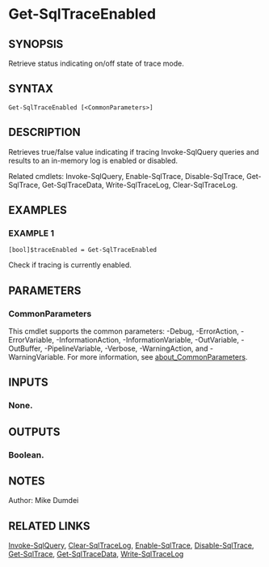 
# Get-SqlTraceEnabled

## SYNOPSIS
Retrieve status indicating on/off state of trace mode.

## SYNTAX

```
Get-SqlTraceEnabled [<CommonParameters>]
```

## DESCRIPTION
Retrieves true/false value indicating if tracing Invoke-SqlQuery queries and results to an in-memory log is enabled or disabled.

Related cmdlets: Invoke-SqlQuery, Enable-SqlTrace, Disable-SqlTrace, Get-SqlTrace, Get-SqlTraceData, Write-SqlTraceLog, Clear-SqlTraceLog.

## EXAMPLES

### EXAMPLE 1
```
[bool]$traceEnabled = Get-SqlTraceEnabled
```

Check if tracing is currently enabled.

## PARAMETERS

### CommonParameters
This cmdlet supports the common parameters: -Debug, -ErrorAction, -ErrorVariable, -InformationAction, -InformationVariable, -OutVariable, -OutBuffer, -PipelineVariable, -Verbose, -WarningAction, and -WarningVariable. For more information, see [about_CommonParameters](http://go.microsoft.com/fwlink/?LinkID=113216).

## INPUTS

### None.
## OUTPUTS

### Boolean.
## NOTES
Author: Mike Dumdei

## RELATED LINKS
[Invoke-SqlQuery](./Invoke-SqlQuery.md), [Clear-SqlTraceLog](./Clear-SqlTraceLog.md), [Enable-SqlTrace](./Enable-SqlTrace.md), [Disable-SqlTrace](./Disable-SqlTrace.md), [Get-SqlTrace](./Get-SqlTrace.md), [Get-SqlTraceData](./Get-SqlTraceData.md), [Write-SqlTraceLog](./Write-SqlTraceLog.md)
